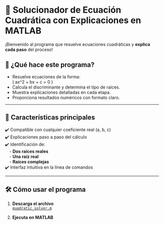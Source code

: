 # 🧮 Solucionador de Ecuación Cuadrática con Explicaciones en MATLAB

¡Bienvenido al programa que resuelve ecuaciones cuadráticas y **explica cada paso** del proceso!

## 📌 ¿Qué hace este programa?
- Resuelve ecuaciones de la forma:  
  \( ax^2 + bx + c = 0 \)
- Calcula el discriminante y determina el tipo de raíces.
- Muestra explicaciones detalladas en cada etapa.
- Proporciona resultados numéricos con formato claro.

---

## 🚀 Características principales
✔️ Compatible con cualquier coeficiente real (a, b, c)  
✔️ Explicaciones paso a paso del cálculo  
✔️ Identificación de:  
 - **Dos raíces reales**  
 - **Una raíz real**  
 - **Raíces complejas**  
✔️ Interfaz intuitiva en la línea de comandos  

---

## 🛠️ Cómo usar el programa
1. **Descarga el archivo**  
   [`quadratic_solver.m`](quadratic_solver.m)
   
2. **Ejecuta en MATLAB**